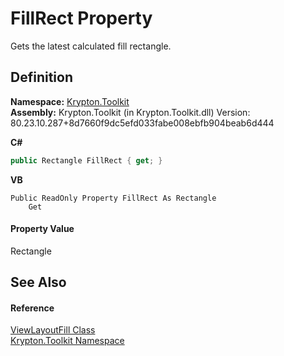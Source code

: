 # FillRect Property


Gets the latest calculated fill rectangle.



## Definition
**Namespace:** <a href="79d2eac2-21f4-54ff-7552-b20c33c30600.md">Krypton.Toolkit</a>  
**Assembly:** Krypton.Toolkit (in Krypton.Toolkit.dll) Version: 80.23.10.287+8d7660f9dc5efd033fabe008ebfb904beab6d444

**C#**
``` C#
public Rectangle FillRect { get; }
```
**VB**
``` VB
Public ReadOnly Property FillRect As Rectangle
	Get
```



#### Property Value
Rectangle

## See Also


#### Reference
<a href="b166ff0f-dfe7-9b7f-e115-a89d980d7b55.md">ViewLayoutFill Class</a>  
<a href="79d2eac2-21f4-54ff-7552-b20c33c30600.md">Krypton.Toolkit Namespace</a>  
